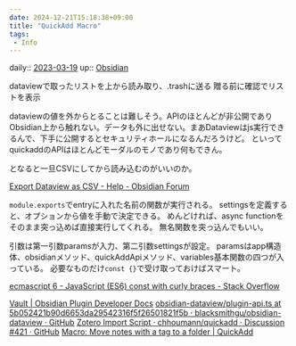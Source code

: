 ```yaml
---
date: 2024-12-21T15:18:38+09:00
title: "QuickAdd Macro"
tags:
 - Info
---
```


daily:: [2023-03-19](/Daily_Note/2023-03-19.md)
up:: [Obsidian](../Bar/App/Obsidian.md)

dataviewで取ったリストを上から読み取り、.trashに送る
贈る前に確認でリストを表示

dataviewの値を外からとることは難しそう。APIのほとんどが非公開でありObsidian上から触れない。データも外に出せない。まあDataviewはjs実行できるんで、下手に公開するとセキュリティホールになるんだろうけど。
といってquickaddのAPIはほとんどモーダルのモノであり何もできん。

となると一旦CSVにしてから読み込むのがいいのか。

[Export Dataview as CSV - Help - Obsidian Forum](https://forum.obsidian.md/t/export-dataview-as-csv/37719/2)

`module.exports`でentryに入れた名前の関数が実行される。
settingsを定義すると、オプションから値を手動で決定できる。
めんどければ、async functionをそのまま突っ込めば直接実行してくれる。
無名関数を突っ込んでもいい。

引数は第一引数paramsが入力、第二引数settingsが設定。
paramsはapp構造体、obsidianメソッド、quickAddApiメソッド、variables基本関数の四つが入っている。
必要なものだけ`const {}`で受け取っておけばスマート。

[ecmascript 6 - JavaScript (ES6) const with curly braces - Stack Overflow](https://stackoverflow.com/questions/33798717/javascript-es6-const-with-curly-braces)

[Vault | Obsidian Plugin Developer Docs](https://marcus.se.net/obsidian-plugin-docs/reference/typescript/classes/Vault#getallloadedfiles)
[obsidian-dataview/plugin-api.ts at 5b052421b90d6653da29542316f5f26501821f5b · blacksmithgu/obsidian-dataview · GitHub](https://github.com/blacksmithgu/obsidian-dataview/blob/5b052421b90d6653da29542316f5f26501821f5b/src/api/plugin-api.ts)
[Zotero Import Script · chhoumann/quickadd · Discussion #421 · GitHub](https://github.com/chhoumann/quickadd/discussions/421)
[Macro: Move notes with a tag to a folder | QuickAdd](https://quickadd.obsidian.guide/docs/Examples/Macro_MoveNotesWithATagToAFolder)
